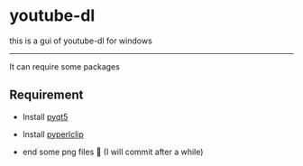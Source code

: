 # youtube-dl
this is a gui of youtube-dl for windows

---
It can require some packages
## Requirement
  *  Install [pyqt5](https://pypi.org/project/PyQt5/)
  
  *  Install [pyperlclip](https://pypi.org/project/pyperclip/)
  
  *  end some png files :grimacing: (I will commit after a while)
  
  
